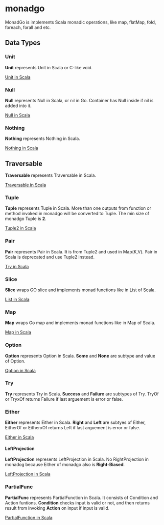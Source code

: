 # monadgo

MonadGo is implements Scala monadic operations, like map, flatMap, fold, foreach, forall and etc.

## Data Types

### Unit

**Unit** represents Unit in Scala or C-like void.

[Unit in Scala](https://www.scala-lang.org/api/current/scala/Unit.html)

### Null

**Null** represents Null in Scala, or nil in Go. Container has Null inside if nil is added into it.

[Null in Scala](https://www.scala-lang.org/api/current/scala/Null.html)

### Nothing

**Nothing** represents Nothing in Scala.

[Nothing in Scala](https://www.scala-lang.org/api/current/scala/Nothing.html)

## Traversable

**Traversable** represents Traversable in Scala.

[Traversable in Scala](https://www.scala-lang.org/api/current/scala/collection/Traversable.html)

### Tuple

**Tuple** represents Tuple in Scala. More than one outputs from function or method invoked in monadgo will be converted to Tuple. The min size of monadgo Tuple is **2**.

[Tuple2 in Scala](https://www.scala-lang.org/api/current/scala/Tuple2.html)

### Pair

**Pair** represents Pair in Scala. It is from Tuple2 and used in Map(K,V). Pair in Scala is deprecated and use Tuple2 instead.

[Try in Scala](https://www.scala-lang.org/api/current/scala/util/Try.html)

### Slice

**Slice** wraps GO slice and implements monad functions like in List of Scala.

[List in Scala](https://www.scala-lang.org/api/current/scala/collection/immutable/List.html)

### Map

**Map** wraps Go map and implements monad functions like in Map of Scala.

[Map in Scala](https://www.scala-lang.org/api/current/scala/collection/Map.html)

### Option

**Option** represents Option in Scala. **Some** and **None** are subtype and value of Option.

[Option in Scala](https://www.scala-lang.org/api/current/scala/Option.html)

### Try

**Try** represents Try in Scala. **Success** and **Failure** are subtypes of Try. TryOf or TryxOf returns Failure if last arguement is error or false.

### Either

**Either** represents Either in Scala. **Right** and **Left** are subtyes of Either, EitherOf or EitherxOf returns Left if last arguement is error or false.

[Either in Scala](https://www.scala-lang.org/api/current/scala/util/Either.html)

#### LeftProjection

**LeftProjection** represents LeftProjection in Scala. No RightProjection in monadog because Either of monadgo also is **Right-Biased**.

[LeftProjection in Scala](https://www.scala-lang.org/api/current/scala/util/Either$$LeftProjection.html)

### PartialFunc

**PartialFunc** represents PartialFunction in Scala. It consists of Condition and Action funtions. **Condition** checks input is valid or not, and then returns result from invoking **Action** on input if input is valid.

[PartialFunction in Scala](https://www.scala-lang.org/api/current/scala/PartialFunction.html)